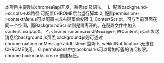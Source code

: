 本项目主要尝试chrome的api开发，熟悉api及语法。
1，配置background->scripts->JS路径  可配置CHROME后台运行脚本
2, 配置permissions->contextMenus可以配置生成右键菜单权限
3, ContentScript，可与当前页面在同一个空间，而BackgroundScript则是隔离开的。在配置文件中加入content_scripts项。
4, chrome.runtime.sendMessage可由Content.js页面发送消息给background.js页面,background.js则可通过chrome.runtime.onMessage.addListener监听
5, webkitNotifications无法在CHROME使用。
6, permissions中加bookmarks可以增加标签的访问权限。chrome.bookmarks.create 创建标签。
